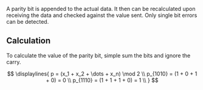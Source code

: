 A parity bit is appended to the actual data. It then can be recalculated upon receiving the data and checked against the value sent. Only single bit errors can be detected.

## Calculation

To calculate the value of the parity bit, simple sum the bits and ignore the carry.

$$
\displaylines{
	p = (x_1 + x_2 + \dots + x_n) \mod 2 \\
	p_{1010} = (1 + 0 + 1 + 0) = 0 \\
	p_{1110} = (1 + 1 + 1 + 0) = 1 \\
}
$$
